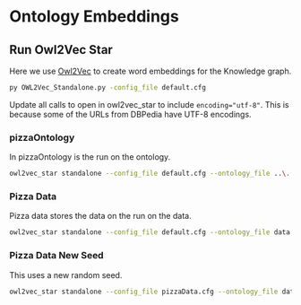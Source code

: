 # Ontology Embeddings

## Run Owl2Vec Star

Here we use [Owl2Vec](https://github.com/KRR-Oxford/OWL2Vec-Star) to create word embeddings for the Knowledge graph.

```bash
py OWL2Vec_Standalone.py -config_file default.cfg
```

Update all calls to open in owl2vec_star to include `encoding="utf-8"`.
This is because some of the URLs from DBPedia have UTF-8 encodings.

### pizzaOntology

In pizzaOntology is the run on the ontology.

```bash
owl2vec_star standalone --config_file default.cfg --ontology_file ..\..\ontology.owl
```

### Pizza Data

Pizza data stores the data on the run on the data.

```bash
owl2vec_star standalone --config_file default.cfg --ontology_file data.owl
```

### Pizza Data New Seed

This uses a new random seed.

```bash
owl2vec_star standalone --config_file pizzaData.cfg --ontology_file data.owl
```
